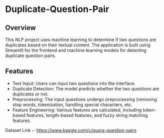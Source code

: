 # Duplicate-Question-Pair

## Overview
This NLP project uses machine learning to determine if two questions are duplicates based on their textual content. The application is built using Streamlit for the frontend and machine learning models for detecting duplicate question pairs.

## Features
- Text Input: Users can input two questions into the interface.
- Duplicate Detection: The model predicts whether the two questions are duplicates or not.
- Preprocessing: The input questions undergo preprocessing (removing stop words, tokenization, handling special characters, etc.        
- Feature Engineering: Various features are calculated, including token-based features, length-based features, and fuzzy string matching features.

Dataset Link :- https://www.kaggle.com/c/quora-question-pairs

